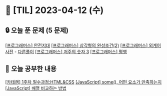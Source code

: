 # 📆 [TIL] 2023-04-12 (수)

## 🔒 오늘 푼 문제 (5 문제)

[[프로그래머스] 안전지대](https://school.programmers.co.kr/learn/courses/30/lessons/120866)
[[프로그래머스] 삼각형의 완성조건(2)](https://school.programmers.co.kr/learn/courses/30/lessons/120868)
[[프로그래머스] 외계어 사전](https://school.programmers.co.kr/learn/courses/30/lessons/120869) - [다른풀이](https://monsta-zo.github.io/ps/ps-%EC%99%B8%EA%B3%84%EC%96%B4%EC%82%AC%EC%A0%84/)
[[프로그래머스] 저주의 숫자 3](https://school.programmers.co.kr/learn/courses/30/lessons/120871)
[[프로그래머스] 평행](https://school.programmers.co.kr/learn/courses/30/lessons/120875)

## 📝 오늘 공부한 내용

[[카테캠] 1주차 필수과정:HTML&CSS](https://monsta-zo.github.io/kakaotechcam/%EC%B9%B4%ED%83%9C%EC%BA%A0-1-1/)
[[JavaScript] some(), 어떤 요소가 만족하는지](https://monsta-zo.github.io/javascript/js-some/)
[[JavaScript] 배열 비교하는 방법](https://monsta-zo.github.io/javascript/js-%EB%B0%B0%EC%97%B4%EB%B9%84%EA%B5%90/)
